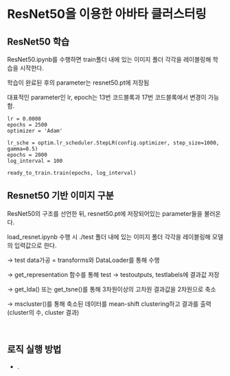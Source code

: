 # ResNet50을 이용한 아바타 클러스터링
## ResNet50 학습
ResNet50.ipynb를 수행하면 train폴더 내에 있는 이미지 폴더 각각을 레이블링해 학습을 시작한다.

학습이 완료된 후의 parameter는 resnet50.pt에 저장됨

대표적인 parameter인 lr, epoch는 13번 코드블록과 17번 코드블록에서 변경이 가능함.
```
lr = 0.0008
epochs = 2500
optimizer = 'Adam'
```
```
lr_sche = optim.lr_scheduler.StepLR(config.optimizer, step_size=1000, gamma=0.5)
epochs = 2000
log_interval = 100

ready_to_train.train(epochs, log_interval)
```


## Resnet50 기반 이미지 구분
ResNet50의 구조를 선언한 뒤, resnet50.pt에 저장되어있는 parameter들을 불러온다.

load_resnet.ipynb 수행 시 ./test 폴더 내에 있는 이미지 폴더 각각을 레이블링해 모델의 입력값으로 한다.

-> test data가공 = transforms와 DataLoader를 통해 수행

-> get_representation 함수를 통해 test -> testoutputs, testlabels에 결과값 저장

-> get_lda() 또는 get_tsne()를 통해 3차원이상의 고차원  결과값을 2차원으로 축소

-> mscluster()를 통해 축소된 데이터를 mean-shift clustering하고 결과를 출력 (cluster의 수, cluster 결과)

<br>

## 로직 실행 방법
- .
